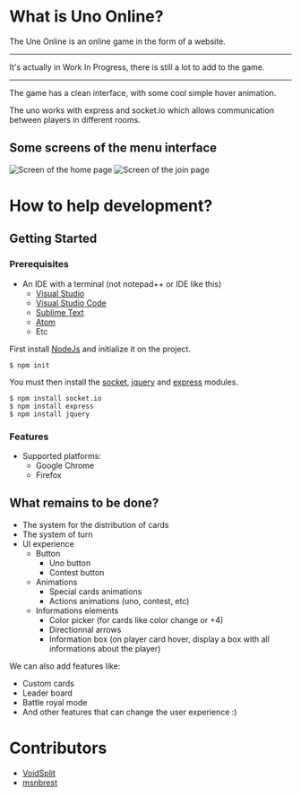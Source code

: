 # What is Uno Online?
The Une Online is an online game in the form of a website.
___
It's actually in Work In Progress, there is still a lot to add to the game.
___
The game has a clean interface, with some cool simple hover animation.

The uno works with express and socket.io which allows communication between players in different rooms.
## Some screens of the menu interface
![Screen of the home page](https://i.imgur.com/YTcjnlV.png)
![Screen of the join page](https://i.imgur.com/UP8mUcV.png)

# How to help development?
## Getting Started
### Prerequisites
- An IDE with a terminal (not notepad++ or IDE like this)
  - <a href="https://visualstudio.microsoft.com/fr/">Visual Studio</a>
  - <a href="https://visualstudio.microsoft.com/fr/">Visual Studio Code</a>
  - <a href="https://www.sublimetext.com/">Sublime Text</a>
  - <a href="https://atom.io/">Atom</a>
  - Etc

First install <a href="https://nodejs.org/en/">NodeJs</a> and initialize it on the project.
```
$ npm init
```
You must then install the <a href="https://socket.io/">socket</a>, <a href="https://jquery.com/">jquery</a> and <a href="https://expressjs.com/fr/">express</a> modules.
```
$ npm install socket.io
$ npm install express
$ npm install jquery
```
### Features
- Supported platforms:
  - Google Chrome
  - Firefox
## What remains to be done?
- The system for the distribution of cards
- The system of turn
- UI experience
  - Button
    - Uno button
    - Contest button
  - Animations
    - Special cards animations
    - Actions animations (uno, contest, etc)
  - Informations elements
    - Color picker (for cards like color change or +4)
    - Directionnal arrows
    - Information box (on player card hover, display a box with all informations about the player)

We can also add features like:
- Custom cards
- Leader board
- Battle royal mode
- And other features that can change the user experience :)
# Contributors
- <a href="https://github.com/VoidSplit">VoidSplit</a>
- <a href="https://github.com/msnbrest">msnbrest</a>
